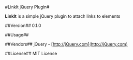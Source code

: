 #LinkIt jQuery Plugin#

**LinkIt** is a simple jQuery plugin to attach links to elements

##Version##
0.1.0

##Usage##

##Vendors##
jQuery - [http://jQuery.com](http://jQuery.com)

##License##
MIT License